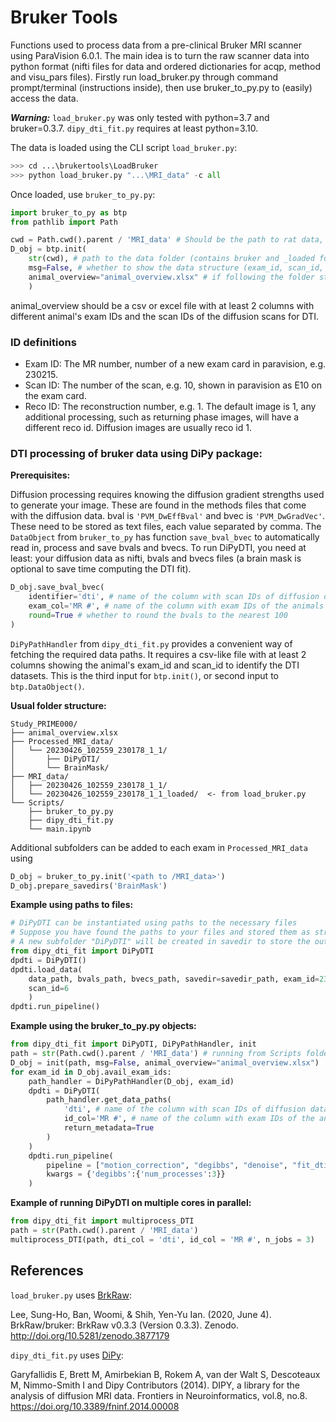 # Bruker Tools

Functions used to process data from a pre-clinical Bruker MRI scanner using
ParaVision 6.0.1. The main idea is to turn the raw scanner data into python 
format (nifti files for data and ordered dictionaries for acqp, method and 
visu_pars files). Firstly run load_bruker.py through command prompt/terminal 
(instructions inside), then use bruker_to_py.py to (easily) access the data. 

***Warning:*** `load_bruker.py` was only tested with python=3.7 and bruker=0.3.7. `dipy_dti_fit.py` requires at least python=3.10.

The data is loaded using the CLI script `load_bruker.py`:
```py
>>> cd ...\brukertools\LoadBruker
>>> python load_bruker.py "...\MRI_data" -c all
```

Once loaded, use `bruker_to_py.py`:
```py
import bruker_to_py as btp
from pathlib import Path

cwd = Path.cwd().parent / 'MRI_data' # Should be the path to rat data, not the script
D_obj = btp.init(
    str(cwd), # path to the data folder (contains bruker and _loaded folders)
    msg=False, # whether to show the data structure (exam_id, scan_id, reco_id)
    animal_overview="animal_overview.xlsx" # if following the folder structure below, filename is enough, otherwise provide the absolute path
    )
```
animal_overview should be a csv or excel file with at least 2 columns with different animal's exam IDs and the scan IDs of the diffusion scans for DTI.

### ID definitions

- Exam ID: The MR number, number of a new exam card in paravision, e.g. 230215.
- Scan ID: The number of the scan, e.g. 10, shown in paravision as E10 on the exam card.
- Reco ID: The reconstruction number, e.g. 1. The default image is 1, any additional processing, such as returning phase images, will have a different reco id. Diffusion images are usually reco id 1.

### DTI processing of bruker data using DiPy package:

**Prerequisites:**

Diffusion processing requires knowing the diffusion gradient strengths used to generate your image. These are found in the methods files that come with the diffusion data. bval is `'PVM_DwEffBval'` and bvec is `'PVM_DwGradVec'`. These need to be stored as text files, each value separated by comma. The `DataObject` from `bruker_to_py` has function `save_bval_bvec` to automatically read in, process and save bvals and bvecs. To run DiPyDTI, you need at least: your diffusion data as nifti, bvals and bvecs files (a brain mask is optional to save time computing the DTI fit).

```py
D_obj.save_bval_bvec(
    identifier='dti', # name of the column with scan IDs of diffusion data
    exam_col='MR #', # name of the column with exam IDs of the animals
    round=True # whether to round the bvals to the nearest 100
)
```

`DiPyPathHandler` from `dipy_dti_fit.py` provides a convenient way of fetching the required data paths. It requires a csv-like file with at least 2 columns 
showing the animal's exam_id and scan_id to identify the DTI datasets. This is 
the third input for `btp.init()`, or second input to `btp.DataObject()`.

**Usual folder structure:**

```
Study_PRIME000/
├── animal_overview.xlsx
├── Processed_MRI_data/
│   └── 20230426_102559_230178_1_1/
│       ├── DiPyDTI/
│       └── BrainMask/
├── MRI_data/
│   ├── 20230426_102559_230178_1_1/
│   └── 20230426_102559_230178_1_1_loaded/  <- from load_bruker.py
└── Scripts/
    ├── bruker_to_py.py
    ├── dipy_dti_fit.py
    └── main.ipynb
```

Additional subfolders can be added to each exam in `Processed_MRI_data` using 
```py
D_obj = bruker_to_py.init('<path to /MRI_data>')
D_obj.prepare_savedirs('BrainMask')
```

**Example using paths to files:**
```py
# DiPyDTI can be instantiated using paths to the necessary files
# Suppose you have found the paths to your files and stored them as strings
# A new subfolder "DiPyDTI" will be created in savedir to store the outputs
from dipy_dti_fit import DiPyDTI
dpdti = DiPyDTI()
dpdti.load_data(
    data_path, bvals_path, bvecs_path, savedir=savedir_path, exam_id=230215, 
    scan_id=6
    )
dpdti.run_pipeline()
```

**Example using the bruker_to_py.py objects:**
```py
from dipy_dti_fit import DiPyDTI, DiPyPathHandler, init
path = str(Path.cwd().parent / 'MRI_data') # running from Scripts folder next to MRI_data
D_obj = init(path, msg=False, animal_overview="animal_overview.xlsx")
for exam_id in D_obj.avail_exam_ids:
    path_handler = DiPyPathHandler(D_obj, exam_id)
    dpdti = DiPyDTI(
        path_handler.get_data_paths(
            'dti', # name of the column with scan IDs of diffusion data
            id_col='MR #', # name of the column with exam IDs of the animals
            return_metadata=True
        )
    )
    dpdti.run_pipeline(
        pipeline = ["motion_correction", "degibbs", "denoise", "fit_dti"],
        kwargs = {'degibbs':{'num_processes':3}}
    )
```

**Example of running DiPyDTI on multiple cores in parallel:**
```py
from dipy_dti_fit import multiprocess_DTI
path = str(Path.cwd().parent / 'MRI_data')
multiprocess_DTI(path, dti_col = 'dti', id_col = 'MR #', n_jobs = 3)
```

## References

`load_bruker.py` uses [BrkRaw](https://github.com/BrkRaw/brkraw):

Lee, Sung-Ho, Ban, Woomi, & Shih, Yen-Yu Ian. (2020, June 4). BrkRaw/bruker: BrkRaw v0.3.3 (Version 0.3.3). Zenodo. http://doi.org/10.5281/zenodo.3877179

`dipy_dti_fit.py` uses [DiPy](https://github.com/dipy/dipy):

Garyfallidis E, Brett M, Amirbekian B, Rokem A, van der Walt S, Descoteaux M, Nimmo-Smith I and Dipy Contributors (2014). DIPY, a library for the analysis of diffusion MRI data. Frontiers in Neuroinformatics, vol.8, no.8. 
https://doi.org/10.3389/fninf.2014.00008